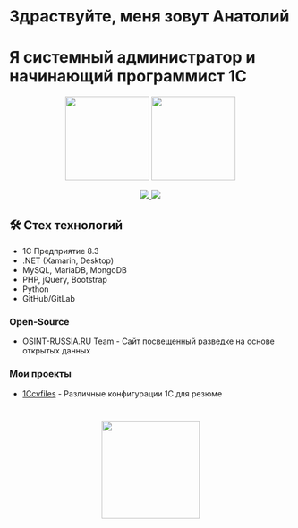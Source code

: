 # Здраствуйте, меня зовут Анатолий
# Я системный администратор и начинающий программист 1С

<p align='center'>
   <a href="https://github-readme-stats.vercel.app/api?username=photonepoch&show_icons=true&count_private=true"><img
           height=150
           src="https://github-readme-stats.vercel.app/api?username=photonepoch&show_icons=true&count_private=true"/></a>
   <a href="https://github.com/photonepoch/github-readme-stats"><img height=150
                                                                  src="https://github-readme-stats.vercel.app/api/top-langs/?username=photonepoch&layout=compact"/></a>
</p>

<p align='center'>
   <a href="https://www.linkedin.com/in/photonepoch/">
       <img src="https://img.shields.io/badge/linkedin-%230077B5.svg?&style=for-the-badge&logo=linkedin&logoColor=white"/>
   </a>
   <a href="https://t.me/joinchat/SpqRPBFo_sM6qm05">
       <img src="https://img.shields.io/badge/Telegram-2CA5E0?style=for-the-badge&logo=telegram&logoColor=white"/>
   </a>
</p>

## 🛠 Стех технологий
*	1C Предприятие 8.3
*   .NET (Xamarin, Desktop)
*   MySQL, MariaDB, MongoDB
*   PHP, jQuery, Bootstrap
* 	Python 
*   GitHub/GitLab

### Open-Source
* OSINT-RUSSIA.RU Team - Сайт посвещенный разведке на основе открытых данных

### Мои проекты

*   [1Ccvfiles](https://github.com/photonepoch/1Ccvfiles) - Различные конфигурации 1С для резюме

<div align="center" style="margin: 40px 0">
   <a href="https://github.com/photonepoch/github-profile-views-counter">
       <img width="175px" src="https://komarev.com/ghpvc/?username=photonepoch&color=DE002D">
   </a>
</div>
